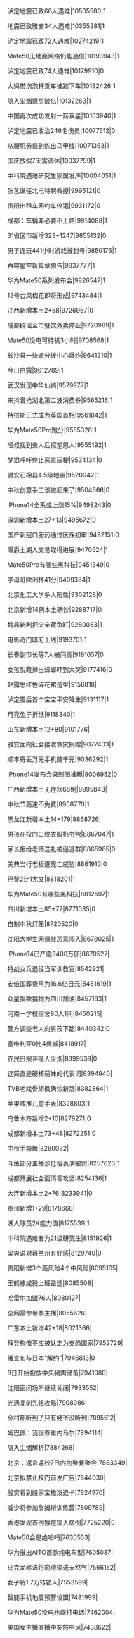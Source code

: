 泸定地震已致66人遇难|10505580|1

地震已致雅安34人遇难|10355281|1

泸定地震已致72人遇难|10274219|1

Mate50无地面网络仍能通信|10193943|1

泸定地震已致74人遇难|10179910|0

大妈带泡泡杆乘车被踹下车|10132426|1

隐入尘烟票房破亿|10132263|1

中国再次成功发射一箭双星|10103940|1

泸定地震已收治246名伤员|10077512|0

从腰肌劳损到练出马甲线|10071363|1

国庆放假7天需调休|10037799|1

中科院遇难研究生家属发声|10004051|1

张艺谋任北电特聘教授|9995121|0

贵阳出租车网约车停运|9931172|0

成都：车辆非必要不上路|9914088|1

31省区市新增323+1247|9855132|0

男子连玩441小时游戏被封号|9850176|1

吞噬星空新篇章预告|9837777|1

华为Mate50系列发布会|9826547|1

12号台风梅花即将形成|9743484|1

江西新增本土2+58|9726967|0

成都辟谣全市餐饮外卖停业|9720989|1

Mate50没电可待机3小时|9708568|1

长沙县一快递分拨中心爆炸|9641210|1

今日白露|9612789|1

武汉发现中华仙鹟|9579977|1

来抖音抢湖北第二波消费券|9565216|1

特拉斯正式成为英国首相|9561842|1

华为Mate50Pro跑分|9555326|1

哑叔找到亲人后探望恩人|9555192|1

梦泪呼吁停止恶意玩梗|9534134|0

雅安石棉县4.5级地震|9520942|1

中秋创意手工该做起来了|9504666|0

iPhone14全系或上涨15%|9498243|0

深圳新增本土27+13|9495672|0

国产新冠口服药通过医保初审|9492151|0

曝爵士湖人交易取得进展|9470524|1

Mate50Pro有哪些黑科技|9451349|0

字母哥欧洲杯41分|9409384|1

北京化工大学多人阳性|9302128|0

北京新增14例本土确诊|9288717|0

魏晨新剧把父亲藏鱼缸|9280083|1

电影奇门暗刃上线|9193701|1

长春副市长等7人被问责|9181657|0

女孩脱鞋掉出蟑螂吓到大哭|9177416|0

赵露思红色碎花裙造型|9156818|

泸定震后首个宝宝平安降生|9131117|1

月亮兔子折纸|9118340|1

山东新增本土12+80|9101776|

雅安面向社会接收救灾捐赠|9077403|1

顺丰寄丢万元手机赔千元|9036292|1

iPhone14发布会录制图被曝|9006952|0

广西新增本土无症状68例|8995843|

中秋节高速不免费|8908770|1

黑龙江新增本土14+179|8868726|

男孩在校门口脱衣服扔书包|8867047|1

家长拒给老师送礼被逼退群|8865965|0

美典当行老板遭死亡威胁|8861910|0

巴黎2比1尤文|8818201|1

华为Mate50有哪些黑科技|8812597|1

四川新增本土85+72|8771035|0

自制中秋灯笼|8720520|0

沈阳大学生网课被恶意闯入|8678025|1

iPhone14已产逾3400万部|8670527|

特战女兵退役当军训教官|8542921|

安倍国葬费用为16.6亿日元|8481619|1

众星捐款捐物为四川加油|8457183|1

河南一学校宿舍80人1间|8450215|

警方调查老人向男孩下跪|8440342|0

塞维利亚0比4曼城|8418917|

农民日报评隐入尘烟|8399538|0

这简直是硬核萌妹的代表词|8394840|

TVB老戏骨胡枫确诊新冠|8382864|1

苹果或推儿童手表|8328803|1

乌鲁木齐新增2+10|8279271|0

成都新增本土73+48|8272251|0

中秋手势舞|8260032|

斗鱼部分主播涉低俗表演被罚|8257623|1

成都开展社会面清零攻坚|8254136|1

大连新增本土2+76|8233941|0

贵州新增1+29|8178668|

湖人球员2K能力值|8175539|1

中科院遇难者为21级研究生|8151926|1

梁爽说对蒋兰州有好感|8129740|0

贵阳新增3个高风险4个中风险|8095165|

王鹤棣成毅上班路透|8085508|

哈雷尔加盟76人|8080127|

全网最惨带票主播|8055626|

广东本土新增42+18|8021366|

拜登称俄不应被认定为支恐国家|7952729|

俄宣布与日本“解约”|7946813|0

8日开始投放中央猪肉储备|7941980|

沈阳密闭场所继续关闭|7933552|

光遇复刻先祖攻略|7908086|

全村都听到了只有姥爷没听到|7895512|

姆巴佩：我很尊重内马尔|7894114|

隐入尘烟解析|7884268|

北京：返京返校7日内勿聚餐聚会|7883349|

北京拟禁止校门前发广告|7844030|

殷赏看到段家宝撒泼退卡|7824970|

威少将参加詹姆斯训练营|7809789|

香港发现首例猴痘输入病例|7725220|0

Mate50会是绝唱吗|7630553|

华为推出AITO首款纯电车型|7605087|

马克龙称法将向德输送天然气|7566152|

女子将1.7万转错人|7553599|

智能手机地震预警设置|7481999|

华为Mate50没电也能打电话|7462004|

美国女主播直播中突然中风|7438622|

